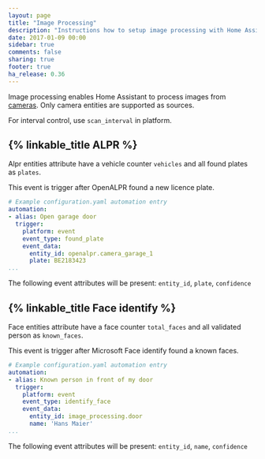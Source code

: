 ```yaml
---
layout: page
title: "Image Processing"
description: "Instructions how to setup image processing with Home Assistant."
date: 2017-01-09 00:00
sidebar: true
comments: false
sharing: true
footer: true
ha_release: 0.36
---
```


Image processing enables Home Assistant to process images from [cameras](/components/#camera). Only camera entities are supported as sources.

For interval control, use `scan_interval` in platform.

## {% linkable_title ALPR %}

Alpr entities attribute have a vehicle counter `vehicles` and all found plates as `plates`.

This event is trigger after OpenALPR found a new licence plate.

```yaml
# Example configuration.yaml automation entry
automation:
- alias: Open garage door
  trigger:
    platform: event
    event_type: found_plate
    event_data:
      entity_id: openalpr.camera_garage_1
      plate: BE2183423
...
```

The following event attributes will be present: `entity_id`, `plate`, `confidence`

## {% linkable_title Face identify %}

Face entities attribute have a face counter `total_faces` and all validated person as `known_faces`.

This event is trigger after Microsoft Face identify found a known faces.

```yaml
# Example configuration.yaml automation entry
automation:
- alias: Known person in front of my door
  trigger:
    platform: event
    event_type: identify_face
    event_data:
      entity_id: image_processing.door
      name: 'Hans Maier'
...
```

The following event attributes will be present: `entity_id`, `name`, `confidence`
